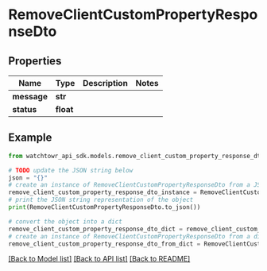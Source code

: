 # RemoveClientCustomPropertyResponseDto


## Properties

Name | Type | Description | Notes
------------ | ------------- | ------------- | -------------
**message** | **str** |  | 
**status** | **float** |  | 

## Example

```python
from watchtowr_api_sdk.models.remove_client_custom_property_response_dto import RemoveClientCustomPropertyResponseDto

# TODO update the JSON string below
json = "{}"
# create an instance of RemoveClientCustomPropertyResponseDto from a JSON string
remove_client_custom_property_response_dto_instance = RemoveClientCustomPropertyResponseDto.from_json(json)
# print the JSON string representation of the object
print(RemoveClientCustomPropertyResponseDto.to_json())

# convert the object into a dict
remove_client_custom_property_response_dto_dict = remove_client_custom_property_response_dto_instance.to_dict()
# create an instance of RemoveClientCustomPropertyResponseDto from a dict
remove_client_custom_property_response_dto_from_dict = RemoveClientCustomPropertyResponseDto.from_dict(remove_client_custom_property_response_dto_dict)
```
[[Back to Model list]](../README.md#documentation-for-models) [[Back to API list]](../README.md#documentation-for-api-endpoints) [[Back to README]](../README.md)


